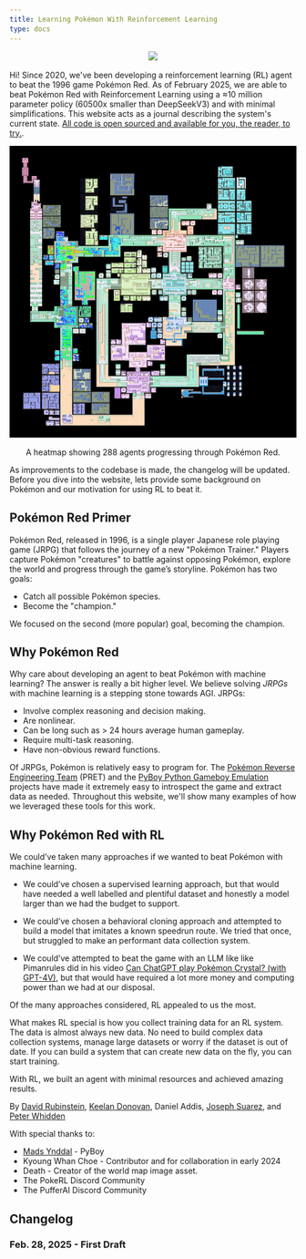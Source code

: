 ```yaml
---
title: Learning Pokémon With Reinforcement Learning 
type: docs
---
```


<div style="text-align: center;">

![](logo2.png)

</div>

Hi! Since 2020, we've been developing a reinforcement learning (RL) agent to beat the 1996 game Pokémon Red.
As of February 2025, we are able to beat Pokémon Red with Reinforcement Learning using a ≈10 million parameter policy (60500x smaller than DeepSeekV3) and with minimal simplifications. This website acts as a journal describing the system's current state. [All code is open sourced and available for you, the reader, to try.](https://github.com/thatguy11325/Pokémonred_puffer).

<div style="text-align: center; ">

![](assets/mapvid.gif)
<figcaption>A heatmap showing 288 agents progressing through Pokémon Red.</figcaption>

</div>

As improvements to the codebase is made, the changelog will be updated. Before you dive into the website,
lets provide some background on Pokémon and our motivation for using RL to beat it.

## Pokémon Red Primer

Pokémon Red, released in 1996, is a single player Japanese role playing game (JRPG) that follows the journey of a new "Pokémon Trainer." Players capture Pokémon "creatures" to battle against opposing Pokémon, 
explore the world and progress through the game’s storyline. Pokémon has two goals:

- Catch all possible Pokémon species.
- Become the "champion."

We focused on the second (more popular) goal, becoming the champion.

## Why Pokémon Red

Why care about developing an agent to beat Pokémon with machine learning? 
The answer is really a bit higher level. We believe solving _JRPGs_ with machine learning is a stepping stone towards AGI. JRPGs: 

- Involve complex reasoning and decision making.
- Are nonlinear.
- Can be long such as > 24 hours average human gameplay.
- Require multi-task reasoning.
- Have non-obvious reward functions.

Of JRPGs, Pokémon is relatively easy to program for. 
The [Pokémon Reverse Engineering Team](https://github.com/pret) (PRET) and the [PyBoy Python Gameboy Emulation](https://github.com/Baekalfen/PyBoy) projects have 
made it extremely easy to introspect the game and extract data as needed. Throughout this website, we'll show many examples of how we leveraged these tools for this work.

## Why Pokémon Red with RL
We could’ve taken many approaches if we wanted to beat Pokémon with machine learning.

- We could’ve chosen a supervised learning approach, but that would have needed a well 
labelled and plentiful dataset and honestly a model larger than we had the budget to support.

- We could’ve chosen a behavioral cloning approach and attempted to build a model that imitates a
known speedrun route. We tried that once, but struggled to make an performant data collection system.

- We could’ve attempted to beat the game with an LLM like like Pimanrules did 
in his video [Can ChatGPT play Pokémon Crystal? (with GPT-4V)](https://www.youtube.com/watch?v=Dct7dffObpY), but that would have
required a lot more money and computing power than we had at our disposal.

Of the many approaches considered, RL appealed to us the most.

What makes RL special is how you collect training data for an RL system. 
The data is almost always new data. No need to build 
complex data collection systems, manage large datasets or worry if the dataset is 
out of date. If you can build a system that can create new data on the fly, you can start training. 

With RL, we built an agent with minimal resources and achieved amazing results.

By [David Rubinstein](https://github.com/drubinstein), [Keelan Donovan](https://github.com/leanke), Daniel Addis, [Joseph Suarez](https://puffer.ai/), and [Peter Whidden](https://peterwhidden.webflow.io/)

With special thanks to:

- [Mads Ynddal](https://github.com/Baekalfen) - PyBoy
- Kyoung Whan Choe - Contributor and for collaboration in early 2024
- Death - Creator of the world map image asset.
- The PokeRL Discord Community
- The PufferAI Discord Community

## Changelog

### Feb. 28, 2025 - First Draft